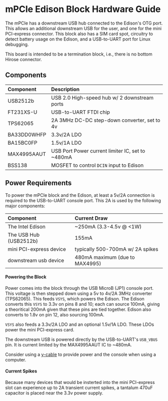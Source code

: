 mPCIe Edison Block Hardware Guide
=================================

The mPCIe has a downstream USB hub connected to the Edison's OTG port. This allows an additional downstream USB for the user, and one for the mini PCI-express connector. This block also has a SIM card spot, circuitry to detect battery usage on the Edison, and a USB-to-UART port for Linux debugging.

This board is intended to be a termination block, i.e., there is no bottom Hirose connector.

## Components ##

| Component 		| Description										|
| :-----------------|:--------------------------------------------------|
| USB2512b 			| USB 2.0 High-speed hub w/ 2 downstream ports 		|
| FT231XS-U 		| USB-to-UART FTDI chip								|
| TPS62065 			| 2A 3MHz DC-DC step-down converter, set to 4v		|
| BA33DD0WHFP 		| 3.3v/2A LDO 										|
| BA15BC0FP 		| 1.5v/1A LDO 										|
| MAX4995AAUT 		| USB Port Power current limiter IC, set to ~480mA  |
| BSS138 			| MOSFET to control `DCIN` input to Edison			|

## Power Requirements ##

To power the mPCIe block and the Edison, at least a 5v/2A connection is required to the USB-to-UART console port. This 2A is used by the following major components:

| Component                | Current Draw                    |
| :----------------------- |:--------------------------------|
| The Intel Edison         | ~250mA (3.3-4.5v @ <1W)         |
| The USB Hub (USB2512b)   | 155mA					         |
| mini PCI-express device  | typically 500-700mA w/ 2A spikes|
| downstream usb device    | 480mA maximum (due to MAX4995)  |

#### Powering the Block ####

Power comes into the block through the USB MicroB (JP1) console port. This voltage is then stepped down using a 5v to 4v/2A 3MHz converter (TPS62065). This feeds `VSYS`, which powers the Edison. The Edison converts this `VSYS` to 3.3v on pins 8 and 10; each can source 100mA, giving a theoritical 200mA given that these pins are tied together. Edison also converts to 1.8v on pin 12, also sourcing 100mA.

`VSYS` also feeds a 3.3v/2A LDO and an optional 1.5v/1A LDO. These LDOs power the mini PCI-express card.

The downstream USB is powered directly by the USB-to-UART's `USB_VBUS` pin. It is current limited by the MAX4995AAUT IC to ~480mA.

Consider using a [y-cable](http://www.amazon.com/StarTech-3-Feet-Cable-External-Drive/dp/B0047AALS0) to provide power and the console when using a computer.

#### Current Spikes ####

Because many devices that would be insterted into the mini PCI-express slot can experience up to 2A transient current spikes, a tantalum 470uF capacitor is placed near the 3.3v power supply.